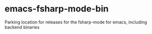 emacs-fsharp-mode-bin
=====================

Parking location for releases for the fsharp-mode for emacs, including backend binaries
